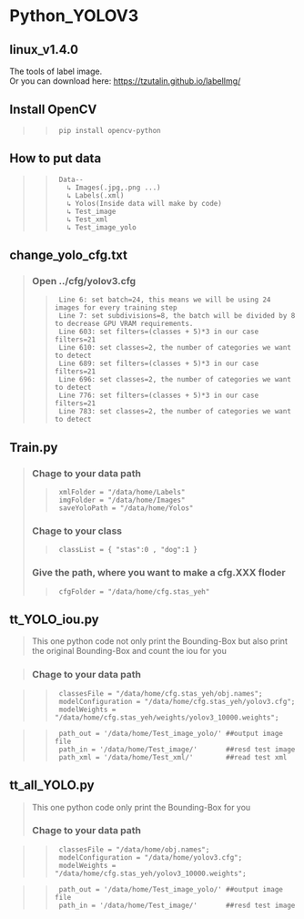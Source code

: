 # Python_YOLOV3

## linux_v1.4.0
The tools of label image.<br>
Or you can download here: <a> https://tzutalin.github.io/labelImg/


## Install OpenCV
>>      pip install opencv-python

## How to put data  
>>      Data--
>>        ↳ Images(.jpg,.png ...)
>>        ↳ Labels(.xml)
>>        ↳ Yolos(Inside data will make by code)
>>        ↳ Test_image
>>        ↳ Test_xml
>>        ↳ Test_image_yolo
## change_yolo_cfg.txt
>   ### Open ../cfg/yolov3.cfg <br>
>>      Line 6: set batch=24, this means we will be using 24 images for every training step
>>      Line 7: set subdivisions=8, the batch will be divided by 8 to decrease GPU VRAM requirements.
>>      Line 603: set filters=(classes + 5)*3 in our case filters=21
>>      Line 610: set classes=2, the number of categories we want to detect
>>      Line 689: set filters=(classes + 5)*3 in our case filters=21
>>      Line 696: set classes=2, the number of categories we want to detect
>>      Line 776: set filters=(classes + 5)*3 in our case filters=21
>>      Line 783: set classes=2, the number of categories we want to detect
   
## Train.py
>  ### Chage to your data path 
>>      xmlFolder = "/data/home/Labels" 
>>      imgFolder = "/data/home/Images" 
>>      saveYoloPath = "/data/home/Yolos"
>  ### Chage to your class    
>>      classList = { "stas":0 , "dog":1 }
>  ### Give the path, where you want to make a cfg.XXX floder
>>      cfgFolder = "/data/home/cfg.stas_yeh"

## tt_YOLO_iou.py

>  This one python code not only print the Bounding-Box but also print the original Bounding-Box and count the iou for you<br>

>  ### Chage to your data path

>>      classesFile = "/data/home/cfg.stas_yeh/obj.names";             
>>      modelConfiguration = "/data/home/cfg.stas_yeh/yolov3.cfg";   
>>      modelWeights = "/data/home/cfg.stas_yeh/weights/yolov3_10000.weights";

>>      path_out = '/data/home/Test_image_yolo/' ##output image file 
>>      path_in = '/data/home/Test_image/'       ##resd test image   
>>      path_xml = '/data/home/Test_xml/'        ##read test xml

## tt_all_YOLO.py

>  This one python code only print the Bounding-Box for you<br>
>  ### Chage to your data path

>>      classesFile = "/data/home/obj.names";             
>>      modelConfiguration = "/data/home/yolov3.cfg";   
>>      modelWeights = "/data/home/cfg.stas_yeh/yolov3_10000.weights";

>>      path_out = '/data/home/Test_image_yolo/' ##output image file 
>>      path_in = '/data/home/Test_image/'       ##resd test image   
   
